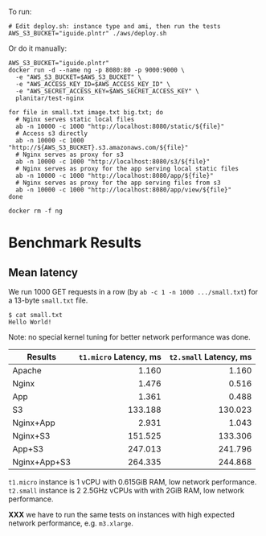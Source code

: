 To run:

```shell
# Edit deploy.sh: instance type and ami, then run the tests
AWS_S3_BUCKET="iguide.plntr" ./aws/deploy.sh
```

Or do it manually:
```shell
AWS_S3_BUCKET="iguide.plntr"
docker run -d --name ng -p 8080:80 -p 9000:9000 \
  -e "AWS_S3_BUCKET=$AWS_S3_BUCKET" \
  -e "AWS_ACCESS_KEY_ID=$AWS_ACCESS_KEY_ID" \
  -e "AWS_SECRET_ACCESS_KEY=$AWS_SECRET_ACCESS_KEY" \
  planitar/test-nginx

for file in small.txt image.txt big.txt; do
  # Nginx serves static local files
  ab -n 10000 -c 1000 "http://localhost:8080/static/${file}"
  # Access s3 directly
  ab -n 10000 -c 1000 "http://${AWS_S3_BUCKET}.s3.amazonaws.com/${file}"
  # Nginx serves as proxy for s3
  ab -n 10000 -c 1000 "http://localhost:8080/s3/${file}"
  # Nginx serves as proxy for the app serving local static files
  ab -n 10000 -c 1000 "http://localhost:8080/app/${file}"
  # Nginx serves as proxy for the app serving files from s3
  ab -n 10000 -c 1000 "http://localhost:8080/app/view/${file}"
done

docker rm -f ng
```

# Benchmark Results

## Mean latency

We run 1000 GET requests in a row (by `ab -c 1 -n 1000 .../small.txt`)
for a 13-byte `small.txt` file.

```shell
$ cat small.txt
Hello World!
```
Note: no special kernel tuning for better network performance was done.

|  Results            | `t1.micro` Latency, ms | `t2.small` Latency, ms |
|--------------|------------:|------------:|
| Apache       | 1.160       | 1.160       |
| Nginx        | 1.476       | 0.516       |
| App          | 1.361       | 0.488       |
| S3           | 133.188     | 130.023     |
| Nginx+App    | 2.931       | 1.043       |
| Nginx+S3     | 151.525     | 133.306     |
| App+S3       | 247.013     | 241.796     |
| Nginx+App+S3 | 264.335     | 244.868     |

`t1.micro` instance is 1 vCPU with 0.615GiB RAM, low network performance.
`t2.small` instance is 2 2.5GHz vCPUs with with 2GiB RAM, low network performance.

**XXX** we have to run the same tests on instances with high expected network
performance, e.g. `m3.xlarge`.
